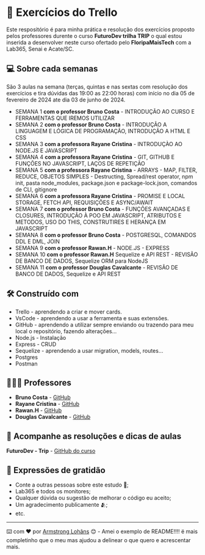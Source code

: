 
# 🚦 Exercícios do Trello

Este respositório é para minha prática e resolução dos exercícios proposto pelos professores durente o curso **FuturoDev trilha TRIP** o qual estou inserida a desenvolver neste curso ofertado pelo **FloripaMaisTech** com a Lab365, Senai e Acate/SC.

## 💻 Sobre cada semanas

São 3 aulas na semana (terças, quintas e nas sextas com resolução dos exercícios e tira dúvidas das 19:00 as 22:00 horas) com início no dia 05 de fevereiro de 2024 ate dia 03 de junho de 2024.

* SEMANA 1 **com o professor Bruno Costa**
       - INTRODUÇÃO AO CURSO E FERRAMENTAS QUE IREMOS UTILIZAR
* SEMANA 2 **com o professor Bruno Costa**
       - INTRODUÇÃO A LINGUAGEM E LÓGICA DE PROGRAMAÇÃO, INTRODUÇÃO A HTML E CSS
* SEMANA 3 **com a professora Rayane Cristina**
       - INTRODUÇÀO AO NODE.JS E JAVASCRIPT
* SEMANA 4 **com a professora Rayane Cristina**
       - GIT, GITHUB E FUNÇÕES NO JAVASCRIPT, LAÇOS DE REPETIÇÃO
* SEMANA 5 **com a professora Rayane Cristina**
       - ARRAYS - MAP, FILTER, REDUCE, OBJETOS SIMPLES - Destructing, Spread/rest operator, npm init, pasta node_modules, package.json e package-lock.json, comandos de CLI, gitignore
* SEMANA 6 **com a professora Rayane Cristina**
       - PROMISE E LOCAL STORAGE, FETCH API, REQUISIÇÕES E ASYNC/AWAIT
* SEMANA 7 **com o professor Bruno Costa**
       - FUNÇÕES AVANÇADAS E CLOSURES, INTRODUÇÃO À POO EM JAVASCRIPT, ATRIBUTOS E METODOS, USO DO THIS, CONSTRUTIRES E HERANÇA EM JAVASCRIPT
* SEMANA 8 **com o professor Bruno Costa**
       - POSTGRESQL, COMANDOS DDL E DML, JOIN
* SEMANA 9 **com o professor Rawan.H** 
       - NODE.JS - EXPRESS
* SEMANA 10 **com o professor Rawan.H** Sequelize e API REST
       - REVISÃO DE BANCO DE DADOS, Sequelize ORM para NodeJS 
* SEMANA 11 **com o professor Douglas Cavalcante** 
       - REVISÃO DE BANCO DE DADOS, Sequelize e API REST



## 🛠️ Construído com

- Trello - aprendendo a criar e mover cards.
- VsCode - aprendendo a usar a ferramenta e suas extensões.
- GitHub - aprendendo a utilizar sempre enviando ou trazendo para meu local o repositório, fazendo alterações...
- Node.js - Instalação
- Express - CRUD
- Sequelize - aprendendo a usar migration, models, routes...
- Postgres
- Postman 
  

## 🧑🏻‍🏫 Professores

* **Bruno Costa** - [GitHub](https://github.com/Bruno-Costa-fig)
* **Rayane Cristina** - [GitHub](https://github.com/raydevcp20)
* **Rawan.H** - [GitHub](https://github.com/Hawangledt)
* **Douglas Cavalcante** - [GitHub](https://github.com/douglas-cavalcante)

 

## 📄 Acompanhe as resoluções e dicas de aulas

**FuturoDev - Trip** - [GitHub do curso](https://github.com/FuturoDEV-Trip/modulo-01)


## 🎁 Expressões de gratidão

* Conte a outras pessoas sobre este estudo 📢;
* Lab365 e todos os monitores;
* Qualquer dúvida ou sugestão de melhorar o código eu aceito;
* Um agradecimento publicamente 🫂;
* etc.


---
⌨️ com ❤️ por [Armstrong Lohãns](https://gist.github.com/lohhans) 😊 - Amei o exemplo de README!!!! ë mais completinho que o meu mas ajudou a delinear o que quero e acrescentar mais.

